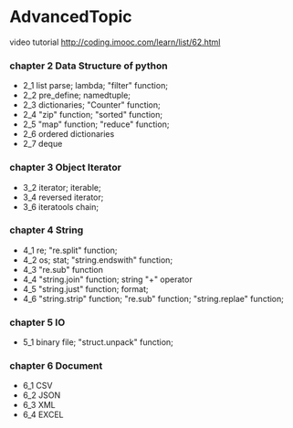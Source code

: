 # AdvancedTopic

video tutorial http://coding.imooc.com/learn/list/62.html

### chapter 2 Data Structure of python
* 2_1 list parse; lambda; "filter" function;
* 2_2 pre_define; namedtuple;
* 2_3 dictionaries; "Counter" function;
* 2_4 "zip" function; "sorted" function; 
* 2_5 "map" function; "reduce" function;
* 2_6 ordered dictionaries
* 2_7 deque
### chapter 3 Object Iterator
* 3_2 iterator; iterable;
* 3_4 reversed iterator;
* 3_6 iteratools chain;
### chapter 4 String
* 4_1 re; "re.split" function;
* 4_2 os; stat; "string.endswith" function;
* 4_3 "re.sub" function
* 4_4 "string.join" function; string "+" operator
* 4_5 "string.just" function; format;
* 4_6 "string.strip" function; "re.sub" function; "string.replae" function;
### chapter 5 IO
* 5_1 binary file; "struct.unpack" function;
### chapter 6 Document
* 6_1 CSV
* 6_2 JSON
* 6_3 XML
* 6_4 EXCEL
